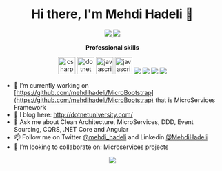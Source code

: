<h1 align="center">Hi there, I'm Mehdi Hadeli 👋</h1>

<p align="center">
 <a href="https://github.com/mehdihadeli" alt="Github"><img src="https://img.icons8.com/fluent/48/000000/github.png"/>
 </a> 
 <a href="https://linkedin.com/in/mehdihadeli" target="_blank">
  <img src="https://img.icons8.com/fluent/48/000000/linkedin.png"/>
 </a>
</p>

<p align="center"> 
 <strong>
  Professional skills
  </strong>
</p>
<p align="center"> 
  <img src="https://devicons.github.io/devicon/devicon.git/icons/csharp/csharp-original.svg" alt="csharp" width="40" height="40" />
  <img src="https://devicons.github.io/devicon/devicon.git/icons/dot-net/dot-net-original-wordmark.svg" alt="dotnet" width="40" height="40" />
  <img src="https://devicon.dev/devicon.git/icons/javascript/javascript-original.svg" alt="javascript" width="40" height="40" />
  <img src="https://devicon.dev/devicon.git/icons/typescript/typescript-original.svg" alt="javascript" width="40" height="40" />
<img src="https://img.icons8.com/color/48/000000/docker.png"/>
 <img src="https://img.icons8.com/color/48/000000/angularjs.png"/>
 <img src="https://img.icons8.com/color/48/000000/kubernetes.png"/>
 <img src="https://img.icons8.com/color/48/000000/travis-ci.png"/>
</p>

- 🔭 I’m currently working on [https://github.com/mehdihadeli/MicroBootstrap](https://github.com/mehdihadeli/MicroBootstrap) that is MicroServices Framework
- 📃 I blog here: http://dotnetuniversity.com/
- 💬 Ask me about Clean Architecture, MicroServices, DDD, Event Sourcing, CQRS, .NET Core and Angular
- 📫 Follow me on Twitter [@mehdi_hadeli](https://twitter.com/mehdi_hadeli) and Linkedin [@MehdiHadeli](https://www.linkedin.com/in/mehdihadeli/)
- 👯 I’m looking to collaborate on: Microservices projects

<p align="center">
  <a href="#" alt="mehdi hadeli's github stats"><img src="https://github-readme-stats.vercel.app/api?username=mehdihadeli" /></a>
</p>
